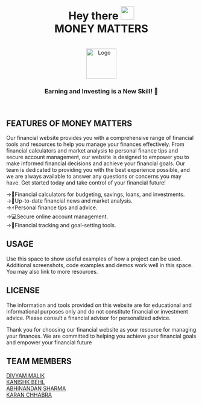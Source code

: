 <h1 align= "center"> Hey there <img src="https://media.giphy.com/media/hvRJCLFzcasrR4ia7z/giphy.gif" width="35px"><br>MONEY MATTERS</h1>


<!-- PROJECT LOGO -->
<br />
<div align="center">
  <a href="https://github.com/othneildrew/Best-README-Template">
    <img src="logo.png" alt="Logo" width="80" height="80">
  </a>
</div>

<h3 align="center">Earning and Investing is a New Skill! 🤩</h3>
<br>

<!-- ABOUT THE PROJECT -->
## FEATURES OF MONEY MATTERS

Our financial website provides you with a comprehensive range of financial tools and resources to help you manage your finances effectively. From financial calculators and market analysis to personal finance tips and secure account management, our website is designed to empower you to make informed financial decisions and achieve your financial goals. Our team is dedicated to providing you with the best experience possible, and we are always available to answer any questions or concerns you may have. Get started today and take control of your financial future!

->🤑Financial calculators for budgeting, savings, loans, and investments.<br>
->🤩Up-to-date financial news and market analysis.<br>
->⚡️Personal finance tips and advice.<br>
->💻Secure online account management.<br>
->🦋Financial tracking and goal-setting tools.<br>



## USAGE

Use this space to show useful examples of how a project can be used. Additional screenshots, code examples and demos work well in this space. You may also link to more resources.


<!-- LICENSE -->
## LICENSE

The information and tools provided on this website are for educational and informational purposes only and do not constitute financial or investment advice. Please consult a financial advisor for personalized advice.

Thank you for choosing our financial website as your resource for managing your finances. We are committed to helping you achieve your financial goals and empower your financial future


<!-- TEAM MEMBERS -->
## TEAM MEMBERS

<a href="http://www.github.com/Divyam6969">DIVYAM MALIK</a><br>
<a href="https://github.com/kanishkbehl">KANISHK BEHL</a><br>
<a href="https://github.com/Abhinandan2003">ABHINANDAN SHARMA</a><br>
<a href="https://github.com/Karan-TIET">KARAN CHHABRA</a><br>



